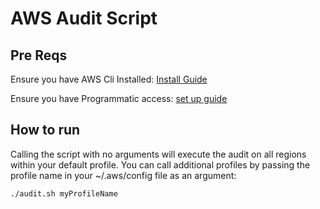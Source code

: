 # AWS Audit Script

## Pre Reqs

Ensure you have AWS Cli Installed: [Install Guide](https://docs.aws.amazon.com/cli/latest/userguide/cli-chap-install.html)

Ensure you have Programmatic access: [set up guide](https://docs.aws.amazon.com/IAM/latest/UserGuide/id_users_create.html#id_users_create_cliwpsapi)


## How to run

Calling the script with no arguments will execute the audit on all regions within your default profile. 
You can call additional profiles by passing the profile name in your ~/.aws/config file as an argument: 

```./audit.sh myProfileName```
